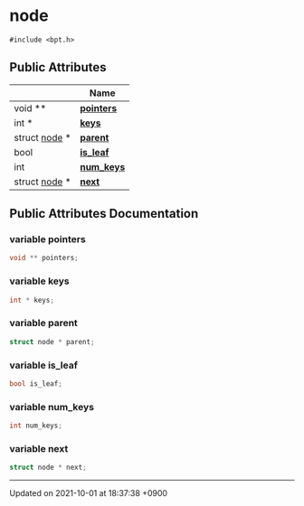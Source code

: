 

# node






`#include <bpt.h>`

## Public Attributes

|                | Name           |
| -------------- | -------------- |
| void ** | **[pointers](/Classes/node#variable-pointers)**  |
| int * | **[keys](/Classes/node#variable-keys)**  |
| struct <a href="/Classes/node">node</a> * | **[parent](/Classes/node#variable-parent)**  |
| bool | **[is_leaf](/Classes/node#variable-is_leaf)**  |
| int | **[num_keys](/Classes/node#variable-num_keys)**  |
| struct <a href="/Classes/node">node</a> * | **[next](/Classes/node#variable-next)**  |

## Public Attributes Documentation

### variable pointers

```cpp
void ** pointers;
```


### variable keys

```cpp
int * keys;
```


### variable parent

```cpp
struct node * parent;
```


### variable is_leaf

```cpp
bool is_leaf;
```


### variable num_keys

```cpp
int num_keys;
```


### variable next

```cpp
struct node * next;
```


-------------------------------

Updated on 2021-10-01 at 18:37:38 +0900